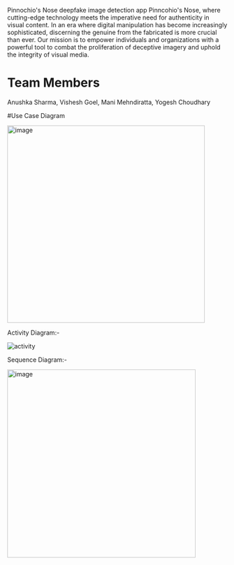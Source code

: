  Pinnochio's Nose
 deepfake image detection app Pinncohio's Nose, where cutting-edge technology meets the imperative need for authenticity in visual content. In an era where digital manipulation has become increasingly sophisticated, discerning the genuine from the fabricated is more crucial than ever. Our mission is to empower individuals and organizations with a powerful tool to combat the proliferation of deceptive imagery and uphold the integrity of visual media.

# Team Members
Anushka Sharma,
Vishesh Goel,
Mani Mehndiratta,
Yogesh Choudhary

#Use Case Diagram

<img width="452" alt="image" src="https://github.com/Anushka-Sharma-sahariya/Pinnochio-s-Nose/assets/142217606/33ce7db6-384f-4ca0-8629-77fd28558ed3">


Activity Diagram:-

![activity](https://github.com/Anushka-Sharma-sahariya/Pinnochio-s-Nose/assets/142217606/f22e56f7-0b09-4492-8280-a0ff56fca3d0)


Sequence Diagram:-

<img width="431" alt="image" src="https://github.com/Anushka-Sharma-sahariya/Pinnochio-s-Nose/assets/142217606/3e0e83d9-5410-49c2-ba6b-fbd3dff31c39">



